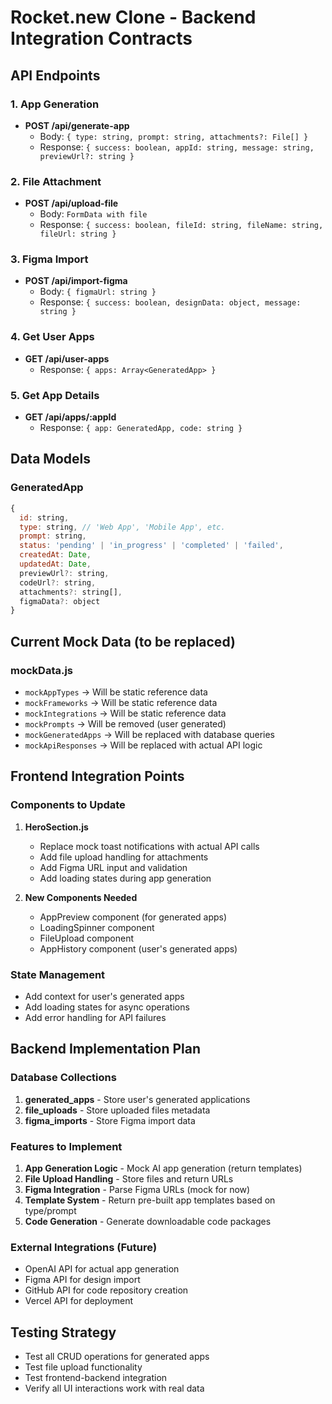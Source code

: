 # Rocket.new Clone - Backend Integration Contracts

## API Endpoints

### 1. App Generation
- **POST /api/generate-app**
  - Body: `{ type: string, prompt: string, attachments?: File[] }`
  - Response: `{ success: boolean, appId: string, message: string, previewUrl?: string }`

### 2. File Attachment
- **POST /api/upload-file**
  - Body: `FormData with file`
  - Response: `{ success: boolean, fileId: string, fileName: string, fileUrl: string }`

### 3. Figma Import
- **POST /api/import-figma**
  - Body: `{ figmaUrl: string }`
  - Response: `{ success: boolean, designData: object, message: string }`

### 4. Get User Apps
- **GET /api/user-apps**
  - Response: `{ apps: Array<GeneratedApp> }`

### 5. Get App Details
- **GET /api/apps/:appId**
  - Response: `{ app: GeneratedApp, code: string }`

## Data Models

### GeneratedApp
```javascript
{
  id: string,
  type: string, // 'Web App', 'Mobile App', etc.
  prompt: string,
  status: 'pending' | 'in_progress' | 'completed' | 'failed',
  createdAt: Date,
  updatedAt: Date,
  previewUrl?: string,
  codeUrl?: string,
  attachments?: string[],
  figmaData?: object
}
```

## Current Mock Data (to be replaced)

### mockData.js
- `mockAppTypes` → Will be static reference data
- `mockFrameworks` → Will be static reference data  
- `mockIntegrations` → Will be static reference data
- `mockPrompts` → Will be removed (user generated)
- `mockGeneratedApps` → Will be replaced with database queries
- `mockApiResponses` → Will be replaced with actual API logic

## Frontend Integration Points

### Components to Update
1. **HeroSection.js**
   - Replace mock toast notifications with actual API calls
   - Add file upload handling for attachments
   - Add Figma URL input and validation
   - Add loading states during app generation

2. **New Components Needed**
   - AppPreview component (for generated apps)
   - LoadingSpinner component
   - FileUpload component
   - AppHistory component (user's generated apps)

### State Management
- Add context for user's generated apps
- Add loading states for async operations
- Add error handling for API failures

## Backend Implementation Plan

### Database Collections
1. **generated_apps** - Store user's generated applications
2. **file_uploads** - Store uploaded files metadata
3. **figma_imports** - Store Figma import data

### Features to Implement
1. **App Generation Logic** - Mock AI app generation (return templates)
2. **File Upload Handling** - Store files and return URLs
3. **Figma Integration** - Parse Figma URLs (mock for now)
4. **Template System** - Return pre-built app templates based on type/prompt
5. **Code Generation** - Generate downloadable code packages

### External Integrations (Future)
- OpenAI API for actual app generation
- Figma API for design import
- GitHub API for code repository creation
- Vercel API for deployment

## Testing Strategy
- Test all CRUD operations for generated apps
- Test file upload functionality
- Test frontend-backend integration
- Verify all UI interactions work with real data